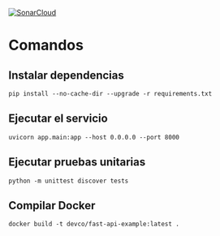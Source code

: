 
[![SonarCloud](https://sonarcloud.io/images/project_badges/sonarcloud-black.svg)](https://sonarcloud.io/summary/new_code?id=fastAPISemillero)

# Comandos
## Instalar dependencias
`pip install --no-cache-dir --upgrade -r requirements.txt`
## Ejecutar el servicio
`uvicorn app.main:app --host 0.0.0.0 --port 8000`
## Ejecutar pruebas unitarias
`python -m unittest discover tests`
## Compilar Docker
`docker build -t devco/fast-api-example:latest .`
